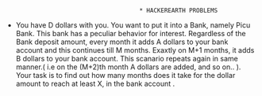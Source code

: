                                           * HACKEREARTH PROBLEMS
                                          
  * You have D dollars with you. You want to put it into a Bank, namely Picu Bank. This bank has a peculiar behavior for interest. Regardless of the Bank deposit amount, every month it adds A  dollars to your bank account and this continues till M  months. Exaxtly on M+1 months, it adds B dollars  to your bank account. This scanario repeats again in same manner.( i.e on the (M+2)th month A  dollars are added, and so on.. ). Your task is to find out how many months does it take for the dollar amount to reach at least X, in the bank account . 
